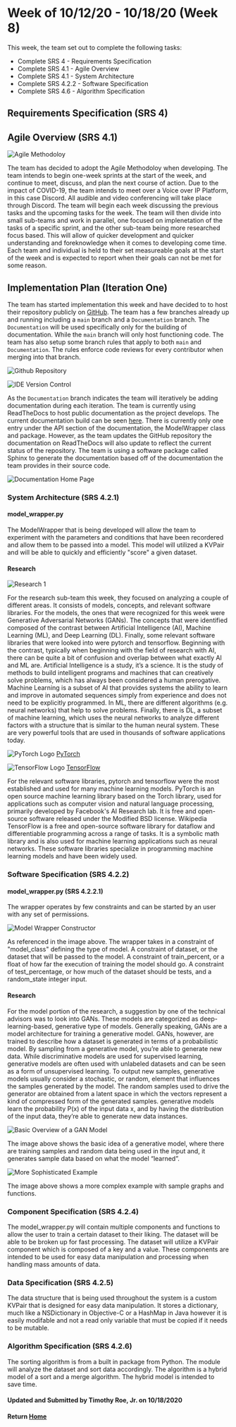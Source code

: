 # Week of 10/12/20 - 10/18/20 (Week 8)

This week, the team set out to complete the following tasks:

- Complete SRS 4 - Requirements Specification
- Complete SRS 4.1 - Agile Overview
- Complete SRS 4.1 - System Architecture
- Complete SRS 4.2.2 - Software Specification
- Complete SRS 4.6 - Algorithm Specification

## Requirements Specification (SRS 4)

## Agile Overview (SRS 4.1)

![Agile Methodoloy](https://github.com/SoundBytes-CBU/blog/blob/gh-pages/images/week7/agile.jpg?raw=true)

The team has decided to adopt the Agile Methodoloy when developing. The team intends to begin one-week sprints at the start of the week, and continue to meet, discuss, and plan the next course of action. Due to the impact of COVID-19, the team intends to meet over a Voice over IP Platform, in this case Discord. All audible and video conferencing will take place through Discord. The team will begin each week discussing the previous tasks and the upcoming tasks for the week. The team will then divide into small sub-teams and work in parallel, one focused on implenetation of the tasks of a specific sprint, and the other sub-team being more researched focus based. This will allow of quicker development and quicker understanding and foreknowledge when it comes to developing come time. Each team and individual is held to their set measureable goals at the start of the week and is expected to report when their goals can not be met for some reason.

## Implementation Plan (Iteration One)

The team has started implementation this week and have decided to to host their repository publicly on [GitHub](https://github.com/egr-401-402-capstone-2020-21/Soundbytes_Implementation). The team has a few branches already up and running including a `main` branch and a `Documentation` branch. The `Documentation` will be used specifically only for the building of documentation. While the `main` branch will only host functioning code. The team has also setup some branch rules that apply to both `main` and `Documentation`. The rules enforce code reviews for every contributor when merging into that branch.  

![Github Repository](https://github.com/SoundBytes-CBU/blog/blob/gh-pages/images/week7/image1.jpg?raw=true)

![IDE Version Control](https://github.com/SoundBytes-CBU/blog/blob/gh-pages/images/week7/image2.jpg?raw=true)

As the `Documentation` branch indicates the team will iteratively be adding documentation during each iteration. The team is currently using ReadTheDocs to host public documentation as the project develops. The current documentation build can be seen [here](https://soundbytes.readthedocs.io/en/latest/?badge=latest). There is currently only one entry under the API section of the documentation, the ModelWrapper class and package. However, as the team updates the GitHub repository the documentation on ReadTheDocs will also update to reflect the current status of the repository. The team is using a software package called Sphinx to generate the documentation based off of the documentation the team provides in their source code.

![Documentation Home Page](https://github.com/SoundBytes-CBU/blog/blob/gh-pages/images/week7/docs.jpg?raw=true)

### System Architecture (SRS 4.2.1)

#### model_wrapper.py

The ModelWrapper that is being developed will allow the team to experiment with the parameters and conditions that have been recordered and allow them to be passed into a model. This model will utilized a KVPair and will be able to quickly and efficiently "score" a given dataset. 

#### Research

![Research 1](https://github.com/SoundBytes-CBU/blog/blob/gh-pages/images/week7/ai1.png?raw=true)

For the research sub-team this week, they focused on analyzing a couple of different areas. It consists of models, concepts, and relevant software libraries. For the models, the ones that were recognized for this week were Generative Adversarial Networks (GANs). The concepts that were identified composed of the contrast between Artificial Intelligence (AI), Machine Learning (ML), and Deep Learning (DL). Finally, some relevant software libraries that were looked into were pytorch and tensorflow. Beginning with the contrast, typically when beginning with the field of research with AI, there can be quite a bit of confusion and overlap between what exactly AI and ML are. Artificial Intelligence is a study, it’s a science. It is the study of methods to build intelligent programs and machines that can creatively solve problems, which has always been considered a human prerogative. Machine Learning is a subset of AI that provides systems the ability to learn and improve in automated sequences simply from experience and does not need to be explicitly programmed. In ML, there are different algorithms (e.g. neural networks) that help to solve problems. Finally, there is DL, a subset of machine learning, which uses the neural networks to analyze different factors with a structure that is similar to the human neural system. These are very powerful tools that are used in thousands of software applications today.

![PyTorch Logo](https://github.com/SoundBytes-CBU/blog/blob/gh-pages/images/week7/pytorch.jpg?raw=true)
[PyTorch](https://pytorch.org/)

![TensorFlow Logo](https://github.com/SoundBytes-CBU/blog/blob/gh-pages/images/week7/tf.png?raw=true)
[TensorFlow](https://www.tensorflow.org/)

For the relevant software libraries, pytorch and tensorflow were the most established and used for many machine learning models. PyTorch is an open source machine learning library based on the Torch library, used for applications such as computer vision and natural language processing, primarily developed by Facebook's AI Research lab. It is free and open-source software released under the Modified BSD license. Wikipedia TensorFlow is a free and open-source software library for dataflow and differentiable programming across a range of tasks. It is a symbolic math library and is also used for machine learning applications such as neural networks. These software libraries specialize in programming machine learning models and have been widely used.

### Software Specification (SRS 4.2.2)

#### model_wrapper.py (SRS 4.2.2.1)

The wrapper operates by few constraints and can be started by an user with any set of permissions. 

![Model Wrapper Constructor](https://github.com/SoundBytes-CBU/blog/blob/gh-pages/images/week7/image3.jpg?raw=true)

As referenced in the image above. The wrapper takes in a constraint of "model_class" defining the type of model. A constraint of dataset, or the dataset that will be passed to the model. A constraint of train_percent, or a float of how far the execution of training the model should go. A constraint of test_percentage, or how much of the dataset should be tests, and a random_state integer input.

#### Research

For the model portion of the research, a suggestion by one of the technical advisors was to look into GANs. These models are categorized as deep-learning-based, generative type of models. Generally speaking, GANs are a model architecture for training a generative model. GANs, however, are trained to describe how a dataset is generated in terms of a probabilistic model. By sampling from a generative model, you’re able to generate new data. While discriminative models are used for supervised learning, generative models are often used with unlabeled datasets and can be seen as a form of unsupervised learning. To output new samples, generative models usually consider a stochastic, or random, element that influences the samples generated by the model. The random samples used to drive the generator are obtained from a latent space in which the vectors represent a kind of compressed form of the generated samples. generative models learn the probability P(x) of the input data x, and by having the distribution of the input data, they’re able to generate new data instances.

![Basic Overview of a GAN Model](https://github.com/SoundBytes-CBU/blog/blob/gh-pages/images/week7/figure21.png?raw=true)

The image above shows the basic idea of a generative model, where there are training samples and random data being used in the input and, it generates sample data based on what the model “learned”. 

![More Sophisticated Example](https://github.com/SoundBytes-CBU/blog/blob/gh-pages/images/week7/figure22.png?raw=true)

The image above shows a more complex example with sample graphs and functions.

### Component Specification (SRS 4.2.4)

The model_wrapper.py will contain multiple components and functions to allow the user to train a certain dataset to their liking. The dataset will be able to be broken up for fast processing. The dataset will utilize a KVPair component which is composed of a key and a value. These components are intended to be used for easy data manipulation and processing when handling mass amounts of data.

### Data Specification (SRS 4.2.5)

The data structure that is being used throughout the system is a custom KVPair that is designed for easy data manipulation. It stores a dictionary, much like a NSDictionary in Objective-C or a HashMap in Java however it is easily modifable and not a read only variable that must be copied if it needs to be mutable.

### Algorithm Specification (SRS 4.2.6)

The sorting algorithm is from a built in package from Python. The module will analyze the dataset and sort data accordingly. The algorithm is a hybrid model of a sort and a merge algorithm. The hybrid model is intended to save time.

#### Updated and Submitted by Timothy Roe, Jr. on 10/18/2020
#### Return [Home](index.md)